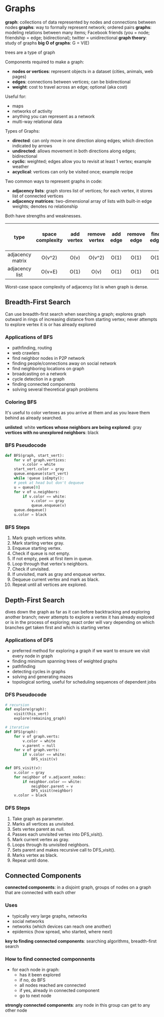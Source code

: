 # Graphs

**graph**: collections of data represented by nodes and connections between nodes
**graphs**: way to formally represent network; ordered pairs
**graphs**: modeling relations between many items; Facebook friends (you = node; friendship = edge; bidirectional); twitter = unidirectional
**graph theory**: study of graphs
**big O of graphs**: G = V(E)

trees are a type of graph

Components required to make a graph:

- **nodes or vertices**: represent objects in a dataset (cities, animals, web pages)
- **edges**: connections between vertices; can be bidirectional
- **weight**: cost to travel across an edge; optional (aka cost)

Useful for:

- maps
- networks of activity
- anything you can represent as a network
- multi-way relational data

Types of Graphs:

- **directed**: can only move in one direction along edges; which direction indicated by arrows
- **undirected**: allows movement in both directions along edges; bidirectional
- **cyclic**: weighted; edges allow you to revisit at least 1 vertex; example weather
- **acyclical**: vertices can only be visited once; example recipe

Two common ways to represent graphs in code:

- **adjacency lists**: graph stores list of vertices; for each vertex, it stores list of connected vertices
- **adjacency matrices**: two-dimensional array of lists with built-in edge weights; denotes no relationship

Both have strengths and weaknesses.

|       type       | space complexity | add vertex | remove vertex | add edge | remove edge | find edge | get all edges from vertex |
| :--------------: | :--------------: | :--------: | :-----------: | :------: | :---------: | :-------: | :-----------------------: |
| adjacency matrix |      O(v^2)      |    O(v)    |    O(v^2)     |   O(1)   |    O(1)     |   O(1)    |           O(v)            |
|  adjacency list  |      O(v+E)      |    O(1)    |     O(v)      |   O(1)   |    O(1)     |   O(1)    |           O(1)            |

Worst-case space complexity of adjacency list is when graph is dense.

## Breadth-First Search

Can use breadth-first search when searching a graph; explores graph outward in rings of increasing distance from starting vertex; never attempts to explore vertex it is or has already explored

### Applications of BFS

- pathfinding, routing
- web crawlers
- find neighbor nodes in P2P network
- finding people/connections away on social network
- find neighboring locations on graph
- broadcasting on a network
- cycle detection in a graph
- finding connected components
- solving several theoretical graph problems

### Coloring BFS

It's useful to color vertexes as you arrive at them and as you leave them behind as already searched.

**unlisted**: white
**vertices whose neighbors are being explored**: gray
**vertices with no unexplored neighbors**: black

### BFS Pseudocode

```python
def BFS(graph, start_vert):
    for v of graph.vertices:
        v.color = white
    start_vert.color = gray
    queue.enqueue(start_vert)
    while !queue isEmpty():
    # peek at head but don't dequeue
    u = queue[0]
    for v of u.neighbors:
        if v.color == white:
            v.color == gray
            queue.enqueue(v)
    queue.dequeue()
    u.color = black
```

### BFS Steps

1. Mark graph vertices white.
2. Mark starting vertex gray.
3. Enqueue starting vertex.
4. Check if queue is not empty.
5. If not empty, peek at first item in queue.
6. Loop through that vertex's neighbors.
7. Check if unvisited.
8. If unvisited, mark as gray and enqueue vertex.
9. Dequeue current vertex and mark as black.
10. Repeat until all vertices are explored.

## Depth-First Search

dives down the graph as far as it can before backtracking and exploring another branch; never attempts to explore a vertex it has already explored or is in the process of exploring; exact order will vary depending on which branches get taken first and which is starting vertex

### Applications of DFS

- preferred method for exploring a graph if we want to ensure we visit every node in graph
- finding minimum spanning trees of weighted graphs
- pathfinding
- detecting cycles in graphs
- solving and generating mazes
- topological sorting, useful for scheduling sequences of dependent jobs

### DFS Pseudocode

```python
# recursion
def explore(graph):
    visit(this_vert)
    explore(remaining_graph)
```

```python
# iterative
def DFS(graph):
    for v of graph.verts:
        v.color = white
        v.parent = null
    for v of graph.verts:
        if v.color == white:
            DFS_visit(v)

def DFS_visit(v):
    v.color = gray
    for neighbor of v.adjacent_nodes:
        if neighbor.color == white:
            neighbor.parent = v
            DFS_visit(neighbor)
    v.color = black
```

### DFS Steps

1. Take graph as parameter.
2. Marks all vertices as unvisited.
3. Sets vertex parent as null.
4. Passes each unvisited vertex into DFS_visit().
5. Mark current vertex as gray.
6. Loops through its unvisited neighbors.
7. Sets parent and makes recursive call to DFS_visit().
8. Marks vertex as black.
9. Repeat until done.

## Connected Components

**connected components**: in a disjoint graph, groups of nodes on a graph that are connected with each other

### Uses

- typically very large graphs, networks
- social networks
- networks (which devices can reach one another)
- epidemics (how spread, who started, where next)

**key to finding connected components**: searching algorithms, breadth-first search

### How to find connected componnents

- for each node in graph:
  - has it been explored
  - if no, do BFS
  - all nodes reached are connected
  - if yes, already in connected component
  - go to next node

**strongly connected components**: any node in this group can get to any other node
